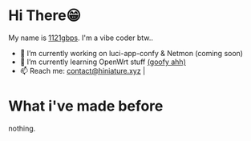 # Hi There😁
My name is [1121gbps](https://github.com/1121gbps/). I'm a vibe coder btw..

- 🔭 I’m currently working on luci-app-confy & Netmon (coming soon)
- 🌱 I’m currently learning OpenWrt stuff [(goofy ahh)](https://web.facebook.com/reyre.wrt)
- 📫 Reach me: [contact@hiniature.xyz](mailto:contact@hiniature.xyz) | 

# What i've made before
nothing.
